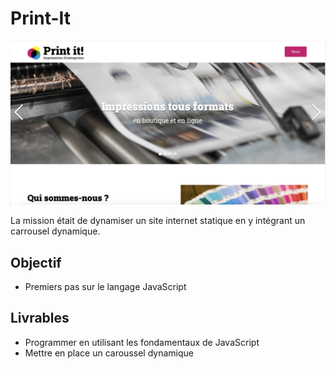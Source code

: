 # Print-It

<img alt="screenshot du carrousel" src="./assets/images/Print it.png" >

La mission était de dynamiser un site internet statique en y intégrant un carrousel dynamique.

## Objectif

- Premiers pas sur le langage JavaScript

## Livrables

- Programmer en utilisant les fondamentaux de JavaScript
- Mettre en place un caroussel dynamique
